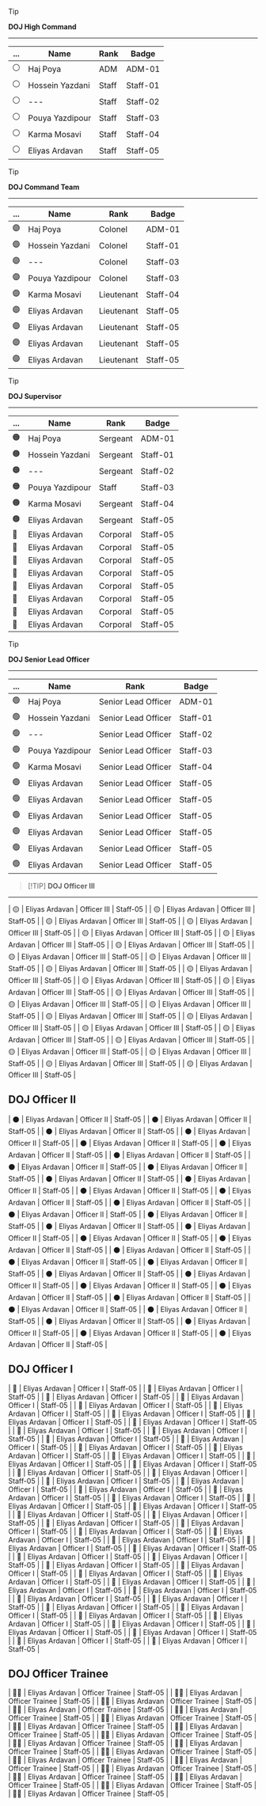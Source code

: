 
> [!TIP]
> **DOJ High Command**
--- 

| ... | Name | Rank | Badge |
| ----------- | ----------- |  ----------- |  ----------- |
| ⚪ | Haj Poya | ADM | ADM-01 |
| ⚪ | Hossein Yazdani | Staff | Staff-01 |
| ⚪ | --- | Staff | Staff-02 |
| ⚪ | Pouya Yazdipour | Staff | Staff-03 |
| ⚪ | Karma Mosavi | Staff | Staff-04 |
| ⚪ | Eliyas Ardavan | Staff | Staff-05 |


> [!TIP]
> **DOJ Command Team**
--- 

| ... | Name | Rank | Badge |
| ----------- | ----------- |  ----------- |  ----------- |
| 🟣 | Haj Poya | Colonel | ADM-01 |
| 🟣 | Hossein Yazdani | Colonel | Staff-01 |
| 🟣 | --- | Colonel | Staff-03 |
| 🟣 | Pouya Yazdipour | Colonel | Staff-03 |
| 🟣 | Karma Mosavi | Lieutenant | Staff-04 |
| 🟣 | Eliyas Ardavan | Lieutenant | Staff-05 |
| 🟣 | Eliyas Ardavan | Lieutenant | Staff-05 |
| 🟣 | Eliyas Ardavan | Lieutenant | Staff-05 |
| 🟣 | Eliyas Ardavan | Lieutenant | Staff-05 |



> [!TIP]
> **DOJ Supervisor**
--- 

| ... | Name | Rank | Badge |
| ----------- | ----------- |  ----------- |  ----------- |
| 🟠 | Haj Poya | Sergeant | ADM-01 |
| 🟠 | Hossein Yazdani | Sergeant | Staff-01 |
| 🟠 | --- | Sergeant | Staff-02 |
| 🟠 | Pouya Yazdipour | Staff | Staff-03 |
| 🟠 | Karma Mosavi | Sergeant | Staff-04 |
| 🟠 | Eliyas Ardavan | Sergeant | Staff-05 |
| 🔵 | Eliyas Ardavan | Corporal | Staff-05 |
| 🔵 | Eliyas Ardavan | Corporal | Staff-05 |
| 🔵 | Eliyas Ardavan | Corporal | Staff-05 |
| 🔵 | Eliyas Ardavan | Corporal | Staff-05 |
| 🔵 | Eliyas Ardavan | Corporal | Staff-05 |
| 🔵 | Eliyas Ardavan | Corporal | Staff-05 |
| 🔵 | Eliyas Ardavan | Corporal | Staff-05 |
| 🔵 | Eliyas Ardavan | Corporal | Staff-05 |


> [!TIP]
> **DOJ Senior Lead Officer**
--- 

| ... | Name | Rank | Badge |
| ----------- | ----------- |  ----------- |  ----------- |
| 🟢 | Haj Poya | Senior Lead Officer | ADM-01 |
| 🟢 | Hossein Yazdani | Senior Lead Officer | Staff-01 |
| 🟢 | --- | Senior Lead Officer | Staff-02 |
| 🟢 | Pouya Yazdipour | Senior Lead Officer | Staff-03 |
| 🟢 | Karma Mosavi | Senior Lead Officer | Staff-04 |
| 🟢 | Eliyas Ardavan | Senior Lead Officer | Staff-05 |
| 🟢 | Eliyas Ardavan | Senior Lead Officer | Staff-05 |
| 🟢 | Eliyas Ardavan | Senior Lead Officer | Staff-05 |
| 🟢 | Eliyas Ardavan | Senior Lead Officer | Staff-05 |
| 🟢 | Eliyas Ardavan | Senior Lead Officer | Staff-05 |
| 🟢 | Eliyas Ardavan | Senior Lead Officer | Staff-05 |


>
> [!TIP]
> **DOJ Officer III**
--- 

| 🟡 | Eliyas Ardavan | Officer III | Staff-05 |
| 🟡 | Eliyas Ardavan | Officer III | Staff-05 |
| 🟡 | Eliyas Ardavan | Officer III | Staff-05 |
| 🟡 | Eliyas Ardavan | Officer III | Staff-05 |
| 🟡 | Eliyas Ardavan | Officer III | Staff-05 |
| 🟡 | Eliyas Ardavan | Officer III | Staff-05 |
| 🟡 | Eliyas Ardavan | Officer III | Staff-05 |
| 🟡 | Eliyas Ardavan | Officer III | Staff-05 |
| 🟡 | Eliyas Ardavan | Officer III | Staff-05 |
| 🟡 | Eliyas Ardavan | Officer III | Staff-05 |
| 🟡 | Eliyas Ardavan | Officer III | Staff-05 |
| 🟡 | Eliyas Ardavan | Officer III | Staff-05 |
| 🟡 | Eliyas Ardavan | Officer III | Staff-05 |
| 🟡 | Eliyas Ardavan | Officer III | Staff-05 |
| 🟡 | Eliyas Ardavan | Officer III | Staff-05 |
| 🟡 | Eliyas Ardavan | Officer III | Staff-05 |
| 🟡 | Eliyas Ardavan | Officer III | Staff-05 |
| 🟡 | Eliyas Ardavan | Officer III | Staff-05 |
| 🟡 | Eliyas Ardavan | Officer III | Staff-05 |
| 🟡 | Eliyas Ardavan | Officer III | Staff-05 |
| 🟡 | Eliyas Ardavan | Officer III | Staff-05 |
| 🟡 | Eliyas Ardavan | Officer III | Staff-05 |
| 🟡 | Eliyas Ardavan | Officer III | Staff-05 |
| 🟡 | Eliyas Ardavan | Officer III | Staff-05 |
| 🟡 | Eliyas Ardavan | Officer III | Staff-05 |


DOJ Officer II
--- 

| ⚫ | Eliyas Ardavan | Officer II | Staff-05 |
| ⚫ | Eliyas Ardavan | Officer II | Staff-05 |
| ⚫ | Eliyas Ardavan | Officer II | Staff-05 |
| ⚫ | Eliyas Ardavan | Officer II | Staff-05 |
| ⚫ | Eliyas Ardavan | Officer II | Staff-05 |
| ⚫ | Eliyas Ardavan | Officer II | Staff-05 |
| ⚫ | Eliyas Ardavan | Officer II | Staff-05 |
| ⚫ | Eliyas Ardavan | Officer II | Staff-05 |
| ⚫ | Eliyas Ardavan | Officer II | Staff-05 |
| ⚫ | Eliyas Ardavan | Officer II | Staff-05 |
| ⚫ | Eliyas Ardavan | Officer II | Staff-05 |
| ⚫ | Eliyas Ardavan | Officer II | Staff-05 |
| ⚫ | Eliyas Ardavan | Officer II | Staff-05 |
| ⚫ | Eliyas Ardavan | Officer II | Staff-05 |
| ⚫ | Eliyas Ardavan | Officer II | Staff-05 |
| ⚫ | Eliyas Ardavan | Officer II | Staff-05 |
| ⚫ | Eliyas Ardavan | Officer II | Staff-05 |
| ⚫ | Eliyas Ardavan | Officer II | Staff-05 |
| ⚫ | Eliyas Ardavan | Officer II | Staff-05 |
| ⚫ | Eliyas Ardavan | Officer II | Staff-05 |
| ⚫ | Eliyas Ardavan | Officer II | Staff-05 |
| ⚫ | Eliyas Ardavan | Officer II | Staff-05 |
| ⚫ | Eliyas Ardavan | Officer II | Staff-05 |
| ⚫ | Eliyas Ardavan | Officer II | Staff-05 |
| ⚫ | Eliyas Ardavan | Officer II | Staff-05 |
| ⚫ | Eliyas Ardavan | Officer II | Staff-05 |
| ⚫ | Eliyas Ardavan | Officer II | Staff-05 |
| ⚫ | Eliyas Ardavan | Officer II | Staff-05 |
| ⚫ | Eliyas Ardavan | Officer II | Staff-05 |
| ⚫ | Eliyas Ardavan | Officer II | Staff-05 |
| ⚫ | Eliyas Ardavan | Officer II | Staff-05 |
| ⚫ | Eliyas Ardavan | Officer II | Staff-05 |
| ⚫ | Eliyas Ardavan | Officer II | Staff-05 |
| ⚫ | Eliyas Ardavan | Officer II | Staff-05 |


DOJ Officer I
--- 

| 🔴 | Eliyas Ardavan | Officer I | Staff-05 |
| 🔴 | Eliyas Ardavan | Officer I | Staff-05 |
| 🔴 | Eliyas Ardavan | Officer I | Staff-05 |
| 🔴 | Eliyas Ardavan | Officer I | Staff-05 |
| 🔴 | Eliyas Ardavan | Officer I | Staff-05 |
| 🔴 | Eliyas Ardavan | Officer I | Staff-05 |
| 🔴 | Eliyas Ardavan | Officer I | Staff-05 |
| 🔴 | Eliyas Ardavan | Officer I | Staff-05 |
| 🔴 | Eliyas Ardavan | Officer I | Staff-05 |
| 🔴 | Eliyas Ardavan | Officer I | Staff-05 |
| 🔴 | Eliyas Ardavan | Officer I | Staff-05 |
| 🔴 | Eliyas Ardavan | Officer I | Staff-05 |
| 🔴 | Eliyas Ardavan | Officer I | Staff-05 |
| 🔴 | Eliyas Ardavan | Officer I | Staff-05 |
| 🔴 | Eliyas Ardavan | Officer I | Staff-05 |
| 🔴 | Eliyas Ardavan | Officer I | Staff-05 |
| 🔴 | Eliyas Ardavan | Officer I | Staff-05 |
| 🔴 | Eliyas Ardavan | Officer I | Staff-05 |
| 🔴 | Eliyas Ardavan | Officer I | Staff-05 |
| 🔴 | Eliyas Ardavan | Officer I | Staff-05 |
| 🔴 | Eliyas Ardavan | Officer I | Staff-05 |
| 🔴 | Eliyas Ardavan | Officer I | Staff-05 |
| 🔴 | Eliyas Ardavan | Officer I | Staff-05 |
| 🔴 | Eliyas Ardavan | Officer I | Staff-05 |
| 🔴 | Eliyas Ardavan | Officer I | Staff-05 |
| 🔴 | Eliyas Ardavan | Officer I | Staff-05 |
| 🔴 | Eliyas Ardavan | Officer I | Staff-05 |
| 🔴 | Eliyas Ardavan | Officer I | Staff-05 |
| 🔴 | Eliyas Ardavan | Officer I | Staff-05 |
| 🔴 | Eliyas Ardavan | Officer I | Staff-05 |
| 🔴 | Eliyas Ardavan | Officer I | Staff-05 |
| 🔴 | Eliyas Ardavan | Officer I | Staff-05 |
| 🔴 | Eliyas Ardavan | Officer I | Staff-05 |
| 🔴 | Eliyas Ardavan | Officer I | Staff-05 |
| 🔴 | Eliyas Ardavan | Officer I | Staff-05 |
| 🔴 | Eliyas Ardavan | Officer I | Staff-05 |
| 🔴 | Eliyas Ardavan | Officer I | Staff-05 |
| 🔴 | Eliyas Ardavan | Officer I | Staff-05 |
| 🔴 | Eliyas Ardavan | Officer I | Staff-05 |
| 🔴 | Eliyas Ardavan | Officer I | Staff-05 |
| 🔴 | Eliyas Ardavan | Officer I | Staff-05 |
| 🔴 | Eliyas Ardavan | Officer I | Staff-05 |
| 🔴 | Eliyas Ardavan | Officer I | Staff-05 |
| 🔴 | Eliyas Ardavan | Officer I | Staff-05 |
| 🔴 | Eliyas Ardavan | Officer I | Staff-05 |
| 🔴 | Eliyas Ardavan | Officer I | Staff-05 |
| 🔴 | Eliyas Ardavan | Officer I | Staff-05 |
| 🔴 | Eliyas Ardavan | Officer I | Staff-05 |
| 🔴 | Eliyas Ardavan | Officer I | Staff-05 |
| 🔴 | Eliyas Ardavan | Officer I | Staff-05 |
| 🔴 | Eliyas Ardavan | Officer I | Staff-05 |
| 🔴 | Eliyas Ardavan | Officer I | Staff-05 |
| 🔴 | Eliyas Ardavan | Officer I | Staff-05 |
| 🔴 | Eliyas Ardavan | Officer I | Staff-05 |
| 🔴 | Eliyas Ardavan | Officer I | Staff-05 |
| 🔴 | Eliyas Ardavan | Officer I | Staff-05 |


DOJ Officer Trainee
--- 

| 👮‍♂️ | Eliyas Ardavan | Officer Trainee | Staff-05 |
| 👮‍♂️ | Eliyas Ardavan | Officer Trainee | Staff-05 |
| 👮‍♂️ | Eliyas Ardavan | Officer Trainee | Staff-05 |
| 👮‍♂️ | Eliyas Ardavan | Officer Trainee | Staff-05 |
| 👮‍♂️ | Eliyas Ardavan | Officer Trainee | Staff-05 |
| 👮‍♂️ | Eliyas Ardavan | Officer Trainee | Staff-05 |
| 👮‍♂️ | Eliyas Ardavan | Officer Trainee | Staff-05 |
| 👮‍♂️ | Eliyas Ardavan | Officer Trainee | Staff-05 |
| 👮‍♂️ | Eliyas Ardavan | Officer Trainee | Staff-05 |
| 👮‍♂️ | Eliyas Ardavan | Officer Trainee | Staff-05 |
| 👮‍♂️ | Eliyas Ardavan | Officer Trainee | Staff-05 |
| 👮‍♂️ | Eliyas Ardavan | Officer Trainee | Staff-05 |
| 👮‍♂️ | Eliyas Ardavan | Officer Trainee | Staff-05 |
| 👮‍♂️ | Eliyas Ardavan | Officer Trainee | Staff-05 |
| 👮‍♂️ | Eliyas Ardavan | Officer Trainee | Staff-05 |
| 👮‍♂️ | Eliyas Ardavan | Officer Trainee | Staff-05 |
| 👮‍♂️ | Eliyas Ardavan | Officer Trainee | Staff-05 |
| 👮‍♂️ | Eliyas Ardavan | Officer Trainee | Staff-05 |
| 👮‍♂️ | Eliyas Ardavan | Officer Trainee | Staff-05 |




